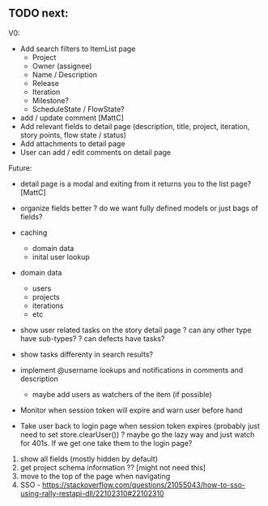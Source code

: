 
## TODO next:


V0:

* Add search filters to ItemList page 
  * Project
  * Owner (assignee)
  * Name / Description
  * Release
  * Iteration
  * Milestone?
  * ScheduleState / FlowState? 
* add / update comment  [MattC]
* Add relevant fields to detail page (description, title, project, iteration, story points, flow state / status)
* Add attachments to detail page
* User can add / edit comments on detail page




Future:

* detail page is a modal and exiting from it returns you to the list page? [MattC]

* organize fields better 
    ? do we want fully defined models or just bags of fields? 
* caching
    - domain data
    - inital user lookup
* domain data 
    - users
    - projects 
    - iterations
    - etc
* show user related tasks on the story detail page
   ? can any other type have sub-types? 
   ? can defects have tasks?
* show tasks differenty in search results?   
* implement @username lookups and notifications in comments and description
   - maybe add users as watchers of the item (if possible)
* Monitor when session token will expire and warn user before hand
* Take user back to login page when session token expires (probably just need to set store.clearUser())
    ? maybe go the lazy way and just watch for 401s. If we get one take them to the login page?

1. show all fields (mostly hidden by default)
2. get project schema information ??  [might not need this]
5. move to the top of the page when navigating
6. SSO - https://stackoverflow.com/questions/21055043/how-to-sso-using-rally-restapi-dll/22102310#22102310

  
